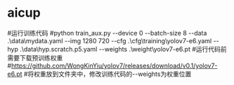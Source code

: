 # aicup
#运行训练代码
#python train_aux.py --device 0 --batch-size 8 --data .\data\mydata.yaml --img 1280 720 --cfg .\cfg\training\yolov7-e6.yaml --hyp .\data\hyp.scratch.p5.yaml --weights .\weight\yolov7-e6.pt
#运行代码前需要下载预训练权重
#https://github.com/WongKinYiu/yolov7/releases/download/v0.1/yolov7-e6.pt
#将权重放到文件夹中，修改训练代码的--weights为权重位置


